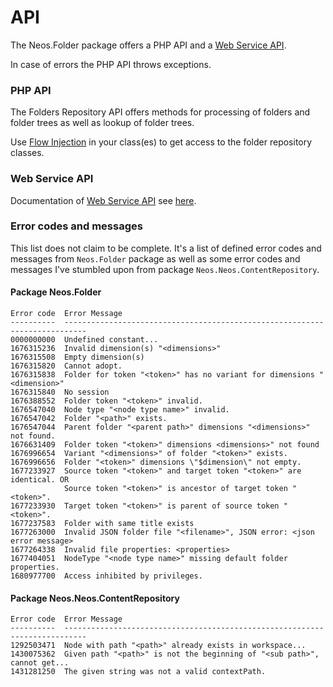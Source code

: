 # API

The Neos.Folder package offers a PHP API and a [Web Service API](#Web-Service-API).

In case of errors the PHP API throws exceptions.

### PHP API

The Folders Repository API offers methods for processing of folders and folder trees as well as lookup of
folder trees.

Use [Flow Injection](https://flowframework.readthedocs.io/en/stable/TheDefinitiveGuide/PartIII/Caching.html#using-dependency-injection)
in your class(es) to get access to the folder repository classes.

### Web Service API

Documentation of [Web Service API](WebService.md) see [here](WebService.md).

### Error codes and messages

This list does not claim to be complete. It's a list of defined error codes and messages from `Neos.Folder`
package as well as some error codes and messages I've stumbled upon from package `Neos.Neos.ContentRepository`.

#### Package Neos.Folder
```
Error code  Error Message
----------  ---------------------------------------------------------------------------
0000000000  Undefined constant...
1676315236  Invalid dimension(s) "<dimensions>"
1676315508  Empty dimension(s)
1676315820  Cannot adopt.
1676315838  Folder for token "<token>" has no variant for dimensions "<dimension>"
1676315840  No session
1676388552  Folder token "<token>" invalid.
1676547040  Node type "<node type name>" invalid.
1676547042  Folder "<path>" exists.
1676547044  Parent folder "<parent path>" dimensions "<dimensions>" not found.
1676631409  Folder token "<token>" dimensions <dimensions>" not found
1676996654  Variant "<dimensions>" of folder "<token>" exists.
1676996656  Folder "<token>" dimensions \"$dimension\" not empty.
1677233927  Source token "<token>" and target token "<token>" are identical. OR 
            Source token "<token>" is ancestor of target token "<token>".
1677233930  Target token "<token>" is parent of source token "<token>".
1677237583  Folder with same title exists
1677263000  Invalid JSON folder file "<filename>", JSON error: <json error message>
1677264338  Invalid file properties: <properties>
1677404051  NodeType "<node type name>" missing default folder properties.
1680977700  Access inhibited by privileges.
```
#### Package Neos.Neos.ContentRepository
```
Error code  Error Message
----------  ---------------------------------------------------------------------------
1292503471  Node with path "<path>" already exists in workspace...
1430075362  Given path "<path>" is not the beginning of "<sub path>", cannot get...
1431281250  The given string was not a valid contextPath.
```